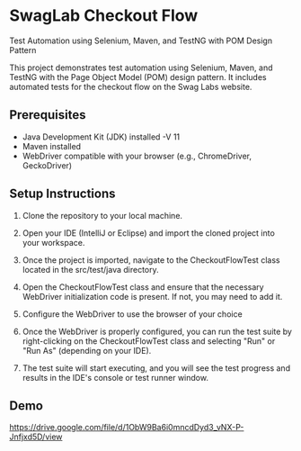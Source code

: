 # SwagLab Checkout Flow
Test Automation using Selenium, Maven, and TestNG with POM Design Pattern

This project demonstrates test automation using Selenium, Maven, and TestNG with the Page Object Model (POM) design pattern. It includes automated tests for the checkout flow on the Swag Labs website.

## Prerequisites

- Java Development Kit (JDK) installed -V 11
- Maven installed
- WebDriver compatible with your browser (e.g., ChromeDriver, GeckoDriver)

## Setup Instructions

1. Clone the repository to your local machine.

2. Open your IDE (IntelliJ or Eclipse) and import the cloned project into your workspace.

3. Once the project is imported, navigate to the CheckoutFlowTest class located in the src/test/java directory.

4. Open the CheckoutFlowTest class and ensure that the necessary WebDriver initialization code is present. If not, you may need to add it.

5. Configure the WebDriver to use the browser of your choice

6. Once the WebDriver is properly configured, you can run the test suite by right-clicking on the CheckoutFlowTest class and selecting "Run" or "Run As" (depending on your IDE).

7. The test suite will start executing, and you will see the test progress and results in the IDE's console or test runner window.

## Demo
https://drive.google.com/file/d/1ObW9Ba6i0mncdDyd3_vNX-P-Jnfjxd5D/view
